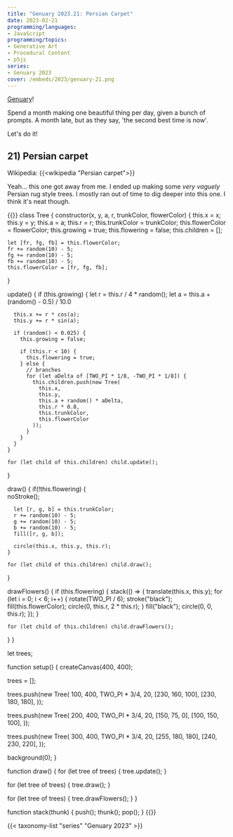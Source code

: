 ```yaml
---
title: "Genuary 2023.21: Persian Carpet"
date: 2023-02-21
programming/languages:
- JavaScript
programming/topics:
- Generative Art
- Procedural Content
- p5js
series:
- Genuary 2023
cover: /embeds/2023/genuary-21.png
---
```

[Genuary](https://genuary.art/)! 

Spend a month making one beautiful thing per day, given a bunch of prompts. A month late, but as they say, 'the second best time is now'.  

Let's do it!

## 21) Persian carpet

Wikipedia: {{<wikipedia "Persian carpet">}}

<!--more-->

Yeah... this one got away from me. I ended up making some *very vaguely* Persian rug style trees. I mostly ran out of time to dig deeper into this one. I think it's neat though. 

{{<p5js width="400" height="420">}}
class Tree {
  constructor(x, y, a, r, trunkColor, flowerColor) {
    this.x = x;
    this.y = y;
    this.a = a;
    this.r = r;
    this.trunkColor = trunkColor;
    this.flowerColor = flowerColor;
    this.growing = true;
    this.flowering = false;
    this.children = [];
    
          
    let [fr, fg, fb] = this.flowerColor;
    fr += random(10) - 5;
    fg += random(10) - 5;
    fb += random(10) - 5;
    this.flowerColor = [fr, fg, fb];
  }
  
  update() {
    if (this.growing) {
      let r = this.r / 4 * random();
      let a = this.a + (random() - 0.5) / 10.0

      this.x += r * cos(a);
      this.y += r * sin(a);

      if (random() < 0.025) {
        this.growing = false;

        if (this.r < 10) {
          this.flowering = true;
        } else {
          // branches
          for (let aDelta of [TWO_PI * 1/8, -TWO_PI * 1/8]) {
            this.children.push(new Tree(
              this.x,
              this.y,
              this.a + random() * aDelta,
              this.r * 0.8,
              this.trunkColor,
              this.flowerColor
            ));
          }
        }      
      }
    }

    for (let child of this.children) child.update();
  }
  
  draw() {
    if(!this.flowering) {      
      noStroke();
      
      let [r, g, b] = this.trunkColor;
      r += random(10) - 5;
      g += random(10) - 5;
      b += random(10) - 5;
      fill([r, g, b]);
      
      circle(this.x, this.y, this.r);
    }
    
    for (let child of this.children) child.draw();
  }
  
  drawFlowers() {
    if (this.flowering) {
      stack(() => {
        translate(this.x, this.y);
        for (let i = 0; i < 6; i++) {
          rotate(TWO_PI / 6);
          stroke("black");
          fill(this.flowerColor);
          circle(0, this.r, 2 * this.r);
        }
        fill("black");
        circle(0, 0, this.r);
      });
    }
    
    for (let child of this.children) child.drawFlowers();
  }
}

let trees;

function setup() {
  createCanvas(400, 400);
  
  trees = [];
  
  trees.push(new Tree(
    100,
    400,
    TWO_PI * 3/4,
    20,
    [230, 160, 100],
    [230, 180, 180],
  ));
  
  trees.push(new Tree(
    200,
    400,
    TWO_PI * 3/4,
    20,
    [150, 75, 0],
    [100, 150, 100],
  ));  
  
  trees.push(new Tree(
    300,
    400,
    TWO_PI * 3/4,
    20,
    [255, 180, 180],
    [240, 230, 220],
  ));
  
  background(0);
}

function draw() {
  for (let tree of trees) {
    tree.update();
  }
  
  for (let tree of trees) {
    tree.draw();
  } 
  
  for (let tree of trees) {
    tree.drawFlowers();
  } 
}

function stack(thunk) {
  push();
  thunk();
  pop();
}
{{</p5js>}}

{{< taxonomy-list "series" "Genuary 2023" >}}
